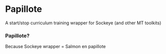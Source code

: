 # Papillote

A start/stop curriculum training wrapper for Sockeye (and other MT toolkits)

### Papillote?
Because Sockeye wrapper = Salmon en papillote